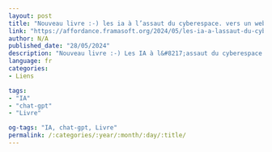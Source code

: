 ```yaml
---
layout: post
title: "Nouveau livre :-) les ia à l’assaut du cyberespace. vers un web synthétique."
link: "https://affordance.framasoft.org/2024/05/les-ia-a-lassaut-du-cyberespace-vers-un-web-synthetique/"
author: N/A
published_date: "28/05/2024"
description: "Nouveau livre :-) Les IA à l&#8217;assaut du cyberespace. Vers un web synthétique. &#8211; affordance.info"
language: fr
categories:
- Liens

tags:
- "IA"
- "chat-gpt"
- "Livre"

og-tags: "IA, chat-gpt, Livre"
permalink: /:categories/:year/:month/:day/:title/
---
```

